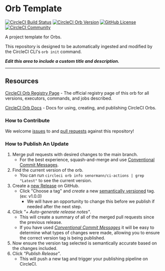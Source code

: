 # Orb Template


[![CircleCI Build Status](https://circleci.com/gh/SenorMann/ci-actions.svg?style=shield "CircleCI Build Status")](https://circleci.com/gh/SenorMann/ci-actions) [![CircleCI Orb Version](https://badges.circleci.com/orbs/senormann/ci-actions.svg)](https://circleci.com/orbs/registry/orb/senormann/ci-actions) [![GitHub License](https://img.shields.io/badge/license-MIT-lightgrey.svg)](https://raw.githubusercontent.com/SenorMann/ci-actions/master/LICENSE) [![CircleCI Community](https://img.shields.io/badge/community-CircleCI%20Discuss-343434.svg)](https://discuss.circleci.com/c/ecosystem/orbs)



A project template for Orbs.

This repository is designed to be automatically ingested and modified by the CircleCI CLI's `orb init` command.

_**Edit this area to include a custom title and description.**_

---

## Resources

[CircleCI Orb Registry Page](https://circleci.com/orbs/registry/orb/senormann/ci-actions) - The official registry page of this orb for all versions, executors, commands, and jobs described.

[CircleCI Orb Docs](https://circleci.com/docs/2.0/orb-intro/#section=configuration) - Docs for using, creating, and publishing CircleCI Orbs.

### How to Contribute

We welcome [issues](https://github.com/SenorMann/ci-actions/issues) to and [pull requests](https://github.com/SenorMann/ci-actions/pulls) against this repository!

### How to Publish An Update
1. Merge pull requests with desired changes to the main branch.
    - For the best experience, squash-and-merge and use [Conventional Commit Messages](https://conventionalcommits.org/).
2. Find the current version of the orb.
    - You can run `circleci orb info senormann/ci-actions | grep "Latest"` to see the current version.
3. Create a [new Release](https://github.com/SenorMann/ci-actions/releases/new) on GitHub.
    - Click "Choose a tag" and _create_ a new [semantically versioned](http://semver.org/) tag. (ex: v1.0.0)
      - We will have an opportunity to change this before we publish if needed after the next step.
4.  Click _"+ Auto-generate release notes"_.
    - This will create a summary of all of the merged pull requests since the previous release.
    - If you have used _[Conventional Commit Messages](https://conventionalcommits.org/)_ it will be easy to determine what types of changes were made, allowing you to ensure the correct version tag is being published.
5. Now ensure the version tag selected is semantically accurate based on the changes included.
6. Click _"Publish Release"_.
    - This will push a new tag and trigger your publishing pipeline on CircleCI.